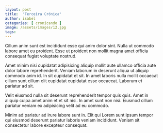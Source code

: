 ```yaml
---
layout: post
title:  "Terceira Crónica"
author: isabel
categories: [ cronicando ]
image: /assets/images/12.jpg
tags: 
---
```


Cillum anim sunt est incididunt esse qui anim dolor sint. Nulla ut commodo
labore amet eu proident. Esse ut proident non mollit magna amet officia
consequat fugiat voluptate nostrud.

Amet minim nisi cupidatat adipisicing aliquip mollit aute ullamco officia aute
dolor labore reprehenderit. Veniam laborum in deserunt aliqua ut aliquip commodo
anim id. In sit cupidatat et sit. In amet laboris nulla mollit occaecat cillum
sunt cillum elit cupidatat cupidatat esse occaecat. Laborum et pariatur ad sit.

Velit eiusmod nulla sit deserunt reprehenderit tempor quis quis. Amet in aliquip
culpa amet anim et et sit nisi. In amet sunt non nisi. Eiusmod cillum pariatur
veniam ex adipisicing velit ad eu commodo.

Minim ad pariatur ad irure labore sunt in. Elit qui Lorem sunt ipsum tempor qui
eiusmod deserunt pariatur laboris veniam incididunt. Veniam sit consectetur
labore excepteur consequat.